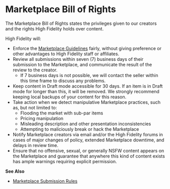 # Marketplace Bill of Rights

The Marketplace Bill of Rights states the privileges given to our creators and the rights High Fidelity holds over content.  

High Fidelity will:
* Enforce the [Marketplace Guidelines](submission-rules.html) fairly, without giving preference or other advantages to High Fidelity staff or affiliates.
* Review all submissions within seven (7) business days of their submission to the Marketplace, and communicate the result of the review to the creator.
    * If 7 business days is not possible, we will contact the seller within this time frame to discuss any problems.
* Keep content in Draft mode accessible for 30 days. If an item is in Draft mode for longer than this, it will be removed. We strongly recommend keeping local backups of your content for this reason.
* Take action when we detect manipulative Marketplace practices, such as, but not limited to: 
    * Flooding the market with sub-par items
    * Pricing manipulation
    * Misleading description and other presentation inconsistencies
    * Attempting to maliciously break or hack the Marketplace
* Notify Marketplace creators via email and/or the High Fidelity forums in cases of major changes of policy, extended Marketplace downtime, and delays in review time.
* Ensure that no offensive, sexual, or generally NSFW content appears on the Marketplace and guarantee that anywhere this kind of content exists has ample warnings requiring explicit permission.

    

**See Also**

+ [Marketplace Submission Rules](submission-rules.html)